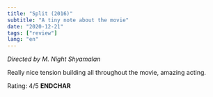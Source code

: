 ```yaml
---
title: "Split (2016)"
subtitle: "A tiny note about the movie"
date: "2020-12-21"
tags: ["review"]
lang: "en"
---
```


_Directed by M. Night Shyamalan_

Really nice tension building all throughout the movie, amazing acting.

Rating: 4/5 **ENDCHAR**
